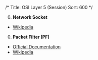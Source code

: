 /*
Title: OSI Layer 5 (Session)
Sort: 600
*/

0. **Network Socket**

  * [Wikipedia](https://en.wikipedia.org/wiki/Network_socket)

0. **Packet Filter (PF)**

 * [Official Documentation](https://www.openbsd.org/faq/pf/filter.html)
 * [Wikipedia](https://en.wikipedia.org/wiki/PF_(firewall))
